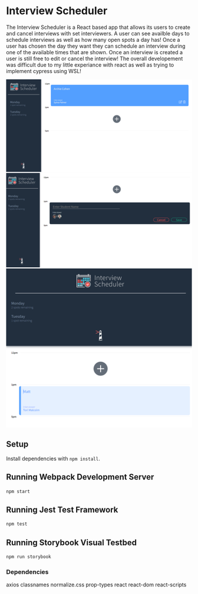 # Interview Scheduler
The Interview Scheduler is a React based app that allows its users to create and cancel interviews with set interviewers. A user can see availble days to schedule interviews as well as how many open spots a day has! Once a user has chosen the day they want they can schedule an interview during one of the available times that are shown. Once an interview is created a user is still free to edit or cancel the interview! The overall developement was difficult due to my little experiance with react as well as trying to implement cypress using WSL!

!["The main page of scheduler"](https://github.com/MattLawson98/-scheduler/blob/master/docs/Main_page.PNG?raw=true)
!["Appoitment creation"](https://github.com/MattLawson98/-scheduler/blob/master/docs/Create_form.PNG?raw=true)
!["Mobile main page!"](https://github.com/MattLawson98/-scheduler/blob/master/docs/Mobile_page.PNG?raw=true)
## Setup

Install dependencies with `npm install`.

## Running Webpack Development Server

```sh
npm start
```

## Running Jest Test Framework

```sh
npm test
```

## Running Storybook Visual Testbed

```sh
npm run storybook
```
### Dependencies
axios
classnames
normalize.css
prop-types
react 
react-dom
react-scripts 
